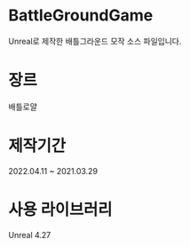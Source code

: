 # BattleGroundGame
Unreal로 제작한 배틀그라운드 모작 소스 파일입니다.
# 장르
배틀로얄
# 제작기간
2022.04.11 ~ 2021.03.29
# 사용 라이브러리
Unreal 4.27
